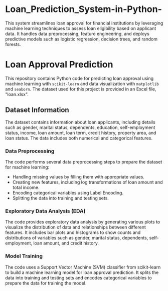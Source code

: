 # Loan_Prediction_System-in-Python-
This system streamlines loan approval for financial institutions by leveraging machine learning techniques to assess loan eligibility based on applicant data. It handles data preprocessing, feature engineering, and deploys predictive models such as logistic regression, decision trees, and random forests.
# Loan Approval Prediction

This repository contains Python code for predicting loan approval using machine learning with `scikit-learn` and data visualization with `matplotlib` and `seaborn`. The dataset used for this project is provided in an Excel file, "loan.xlsx".

## Dataset Information

The dataset contains information about loan applicants, including details such as gender, marital status, dependents, education, self-employment status, income, loan amount, loan term, credit history, property area, and loan status. The data includes both numerical and categorical features.

### Data Preprocessing

The code performs several data preprocessing steps to prepare the dataset for machine learning:

- Handling missing values by filling them with appropriate values.
- Creating new features, including log transformations of loan amount and total income.
- Encoding categorical variables using Label Encoding.
- Splitting the data into training and testing sets.

### Exploratory Data Analysis (EDA)

The code provides exploratory data analysis by generating various plots to visualize the distribution of data and relationships between different features. It includes bar plots and histograms to show counts and distributions of variables such as gender, marital status, dependents, self-employment, loan amount, and credit history.

### Model Training

The code uses a Support Vector Machine (SVM) classifier from scikit-learn to build a machine learning model for loan approval prediction. It splits the data into training and testing sets and encodes categorical variables to prepare the data for training the model.


